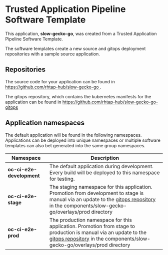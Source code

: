 # Trusted Application Pipeline Software Template

This application, **slow-gecko-go**, was created from a Trusted Application Pipeline Software Template.

The software templates create a new source and gitops deployment repositories with a sample source application. 

## Repositories

The source code for your application can be found in [https://github.com/rhtap-hub/slow-gecko-go ](https://github.com/rhtap-hub/slow-gecko-go ).
 
The gitops repository, which contains the kubernetes manifests for the application can be found in 
[https://github.com/rhtap-hub/slow-gecko-go-gitops ](https://github.com/rhtap-hub/slow-gecko-go-gitops ) 

## Application namespaces 

The default application will be found in the following namespaces. Applications can be deployed into unique namespaces or multiple software templates can also bet generated into the same group namespaces.  

|  Namespace   |  Description   |  
| -------- | -------- |   
| **oc-ci-e2e-development** | The default application during development. Every build will be deployed to this namespace for testing. | 
| **oc-ci-e2e-stage** | The staging namespace for this application. Promotion from development to stage is manual via an update to the [gitops repository](https://github.com/rhtap-hub/slow-gecko-go-gitops ) in the components/slow-gecko-go/overlays/prod directory |  
| **oc-ci-e2e-prod** | The production namespace for this application. Promotion from stage to production is manual via an update to the [gitops repository](https://github.com/rhtap-hub/slow-gecko-go-gitops ) in the components/slow-gecko-go/overlays/prod directory | 